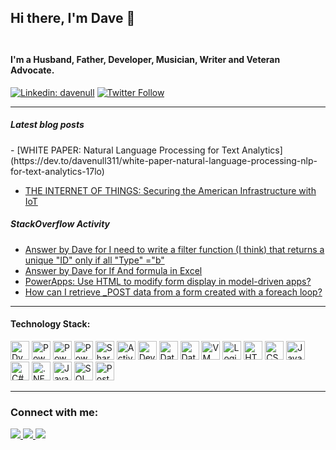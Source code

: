 
<!--- About me section -->
## Hi there, I'm Dave 👋 <br><br>

#### I'm a Husband, Father, Developer, Musician, Writer and Veteran Advocate.

[![Linkedin: davenull](https://img.shields.io/badge/-Dave%20Null-blue?style=plastic&logo=Linkedin&logoColor=white&link=https://www.linkedin.com/in/davenull/)](https://www.linkedin.com/in/davenull/)
[![Twitter Follow](https://img.shields.io/twitter/follow/davenull311?style=social)](https://twitter.com/davenull311)

<!--- <hr style="border:none; border-top:1px dotted #f00; color:#fff; height:1px; width:80%"> -->

-----


<!--- Public profile feeds -->
##### Latest blog posts

<!-- BLOG-POST-LIST:START -->- [WHITE PAPER: Natural Language Processing for Text Analytics](https://dev.to/davenull311/white-paper-natural-language-processing-nlp-for-text-analytics-17lo) 
- [THE INTERNET OF THINGS: Securing the American Infrastructure with IoT](https://dev.to/davenull311/the-internet-of-things-securing-the-american-infrastructure-with-iot-41lk) 
<!-- BLOG-POST-LIST:END -->


##### StackOverflow Activity

<!-- STACKOVERFLOW:START -->
- [Answer by Dave for I need to write a filter function &lpar;I think&rpar; that returns a unique &quot;ID&quot; only if all &quot;Type&quot; =&quot;b&quot;](https://stackoverflow.com/questions/78090189/i-need-to-write-a-filter-function-i-think-that-returns-a-unique-id-only-if-a/78090377#78090377)
- [Answer by Dave for If And formula in Excel](https://stackoverflow.com/questions/78089903/if-and-formula-in-excel/78090174#78090174)
- [PowerApps: Use HTML to modify form display in model-driven apps?](https://stackoverflow.com/questions/60416906/powerapps-use-html-to-modify-form-display-in-model-driven-apps)
- [How can I retrieve _POST data from a form created with a foreach loop?](https://stackoverflow.com/questions/54598012/how-can-i-retrieve-post-data-from-a-form-created-with-a-foreach-loop)
<!-- STACKOVERFLOW:END -->


-----

<!--- Technology stack section -->         
#### Technology Stack:
<p> 
    <img src="https://connectoricons-prod.azureedge.net/releases/v1.0.1411/1.0.1411.2206/dynamicscrmonline/icon.png" width="30" height="30" alt="Dynamics 365" title="Microsoft Dynamics 365" class="icons" />
    <img src="https://powerapps.microsoft.com/images/application-logos/svg/powerapps.svg" width="30" height="30" alt="Power Apps" title="Microsoft Power Apps" class="icons" />
    <img src="https://powerapps.microsoft.com/images/application-logos/svg/powerautomate.svg" width="30" height="30" alt="Power Automate" title="Microsoft Power Automate" class="icons" />
    <img src="https://connectoricons-prod.azureedge.net/releases/v1.0.1408/1.0.1408.2187/powerbi/icon.png" width="30" height="30" alt="Power BI" title="Microsoft Power BI" class="icons" />
    <img src="https://connectoricons-prod.azureedge.net/releases/v1.0.1416/1.0.1416.2232/sharepointonline/icon.png" width="30" height="30" alt="SharePoint" title="Microsoft SharePoint" class="icons" />
    <img src="https://connectoricons-prod.azureedge.net/releases/v1.0.1411/1.0.1411.2206/azuread/icon.png" width="30" height="30" alt="Active Directory" title="Azure Active Directory" class="icons" />
    <img src="https://connectoricons-prod.azureedge.net/releases/v1.0.1416/1.0.1416.2232/vsts/icon.png" width="30" height="30" alt="DevOps" title="Azure DevOps" class="icons" />
    <img src="https://connectoricons-prod.azureedge.net/releases/v1.0.1403/1.0.1403.2163/azuredatalake/icon.png" width="30" height="30" alt="Data Lake" title="Azure Data Lake" class="icons" />
    <img src="https://connectoricons-prod.azureedge.net/releases/v1.0.1403/1.0.1403.2163/azuredatafactory/icon.png" width="30" height="30" alt="Data Factory" title="Azure Data Factory" class="icons" />
    <img src="https://connectoricons-prod.azureedge.net/azurevm/icon_1.0.1358.2031.png" width="30" height="30" alt="VM" title="Azure VM" class="icons" />
    <img src="https://docs.microsoft.com/en-us/connectors/connector-reference/media/logicapps-32.png" width="30" height="30" alt="Logic Apps" title="Azure Logic Apps" class="icons" />
    <img src="https://upload.wikimedia.org/wikipedia/commons/6/61/HTML5_logo_and_wordmark.svg" width="30" height="30" alt="HTML5" title="HTML5" class="icons" />
    <img src="https://upload.wikimedia.org/wikipedia/commons/d/d5/CSS3_logo_and_wordmark.svg" width="30" height="30" alt="CSS3" title="CSS3" class="icons" />
    <img src="https://upload.wikimedia.org/wikipedia/commons/thumb/b/b6/Badge_js-strict.svg/739px-Badge_js-strict.svg.png" width="30" height="30" alt="JavaScript" title="JavaScript" class="icons" />
    <img src="https://upload.wikimedia.org/wikipedia/commons/4/4f/Csharp_Logo.png" width="30" height="30" alt="C#" title="C#" class="icons" />
    <img src="https://upload.wikimedia.org/wikipedia/commons/thumb/e/ee/.NET_Core_Logo.svg/1200px-.NET_Core_Logo.svg.png" width="30" height="30" alt=".NET Framework" title=".NET Framework" class="icons" />
    <img src="https://upload.wikimedia.org/wikipedia/en/thumb/3/30/Java_programming_language_logo.svg/1200px-Java_programming_language_logo.svg.png" height="30" alt="Java" title="Java" class="icons" />
    <img src="https://connectoricons-prod.azureedge.net/releases/v1.0.1416/1.0.1416.2233/sql/icon.png" width="30" height="30" alt="SQL Server" title="SQL Server" class="icons" />
    <img src="https://connectoricons-prod.azureedge.net/releases/v1.0.1416/1.0.1416.2233/postgresql/icon.png" width="30" height="30" alt="PostgreSQL" title="PostgreSQL" class="icons" />
</p>

-----

<!--- Contact me section -->
### Connect with me:
<p>
	<a href="https://www.linkedin.com/in/davenull/">
		<img src="https://img.shields.io/badge/linkedin-%230077B5.svg?&style=plastic&logo=linkedin&logoColor=white" class="badges" />
	</a>
	<a href="https://stackoverflow.com/users/9586535/dave">
        <img src="https://img.shields.io/badge/stack%20overflow-FE7A16?logo=stack-overflow&logoColor=white&style=plastic" class="badges" />
    </a>
    <a href="https://dev.to/davenull311">
        <img src="https://img.shields.io/badge/DEV.TO-%230A0A0A.svg?&style=plastic&logo=dev.to&logoColor=white" class="badges" />
    </a>
</p>
<!--
**davenull311/davenull311** is a ✨ _special_ ✨ repository because its `README.md` (this file) appears on your GitHub profile.

Here are some ideas to get you started:

- 🔭 I’m currently working on ...
- 🌱 I’m currently learning ...
- 👯 I’m looking to collaborate on ...
- 🤔 I’m looking for help with ...
- 📫 How to reach me: ...
- ⚡ Fun fact: ...
-->
